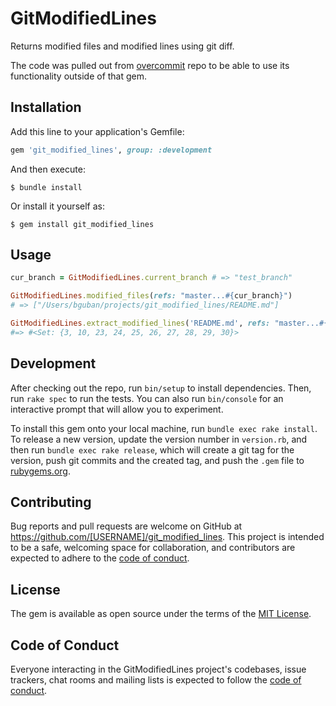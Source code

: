 # GitModifiedLines

Returns modified files and modified lines using git diff.

The code was pulled out from 
[overcommit](https://github.com/sds/overcommit/blob/8622f9e83fcd2b1e1bc1d19494d4c25843dbea5c/lib/overcommit/git_repo.rb) 
repo to be able to use its functionality outside of that gem.

## Installation

Add this line to your application's Gemfile:

```ruby
gem 'git_modified_lines', group: :development
```

And then execute:

    $ bundle install

Or install it yourself as:

    $ gem install git_modified_lines

## Usage

```ruby
cur_branch = GitModifiedLines.current_branch # => "test_branch"

GitModifiedLines.modified_files(refs: "master...#{cur_branch}") 
# => ["/Users/bguban/projects/git_modified_lines/README.md"]

GitModifiedLines.extract_modified_lines('README.md', refs: "master...#{cur_branch}")
#=> #<Set: {3, 10, 23, 24, 25, 26, 27, 28, 29, 30}>
```

## Development

After checking out the repo, run `bin/setup` to install dependencies. Then, run `rake spec` to run the tests. You can also run `bin/console` for an interactive prompt that will allow you to experiment.

To install this gem onto your local machine, run `bundle exec rake install`. To release a new version, update the version number in `version.rb`, and then run `bundle exec rake release`, which will create a git tag for the version, push git commits and the created tag, and push the `.gem` file to [rubygems.org](https://rubygems.org).

## Contributing

Bug reports and pull requests are welcome on GitHub at https://github.com/[USERNAME]/git_modified_lines. This project is intended to be a safe, welcoming space for collaboration, and contributors are expected to adhere to the [code of conduct](https://github.com/[USERNAME]/git_modified_lines/blob/master/CODE_OF_CONDUCT.md).

## License

The gem is available as open source under the terms of the [MIT License](https://opensource.org/licenses/MIT).

## Code of Conduct

Everyone interacting in the GitModifiedLines project's codebases, issue trackers, chat rooms and mailing lists is expected to follow the [code of conduct](https://github.com/[USERNAME]/git_modified_lines/blob/master/CODE_OF_CONDUCT.md).
